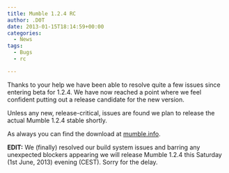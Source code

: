 ```yaml
---
title: Mumble 1.2.4 RC
author: .D0T
date: 2013-01-15T18:14:59+00:00
categories:
  - News
tags:
  - Bugs
  - rc

---
```

Thanks to your help we have been able to resolve quite a few issues since entering beta for 1.2.4. We have now reached a point where we feel confident putting out a release candidate for the new version.<!--more-->

Unless any new, release-critical, issues are found we plan to release the actual Mumble 1.2.4 stable shortly.

As always you can find the download at [mumble.info][1].

**EDIT:** We (finally) resolved our build system issues and barring any unexpected blockers appearing we will release Mumble 1.2.4 this Saturday (1st June, 2013) evening (CEST). Sorry for the delay.

 [1]: https://mumble.info

